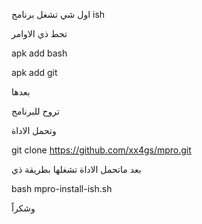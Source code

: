 اول شي تشغل برنامج ish 

تحط ذي الاوامر 

apk add bash

apk add git

بعدها 

تروح للبرنامج

وتحمل الاداة 

git clone https://github.com/xx4gs/mpro.git

بعد ماتحمل الاداة تشغلها بطريقة ذي

bash mpro-install-ish.sh

وشكراً
